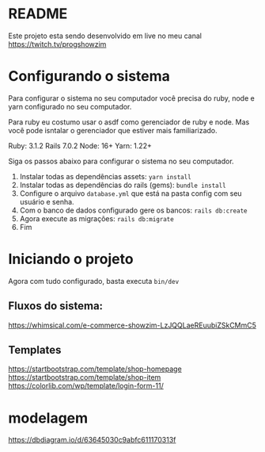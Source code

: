# README

Este projeto esta sendo desenvolvido em live no meu canal https://twitch.tv/progshowzim

# Configurando o sistema
Para configurar o sistema no seu computador você precisa do ruby, node e yarn configurado no seu computador.

Para ruby eu costumo usar o asdf como gerenciador de ruby e node. Mas você pode isntalar o gerenciador que estiver mais familiarizado.

Ruby: 3.1.2
Rails 7.0.2
Node: 16+
Yarn: 1.22+

Siga os passos abaixo para configurar o sistema no seu computador.
1. Instalar todas as dependências assets: `yarn install`
2. Instalar todas as dependências do rails (gems): `bundle install`
3. Configure o arquivo `database.yml` que está na pasta config com seu usuário e senha.
4. Com o banco de dados configurado gere os bancos: `rails db:create`
5. Agora execute as migrações: `rails db:migrate`
6. Fim

# Iniciando o projeto
Agora com tudo configurado, basta executa `bin/dev`

## Fluxos do sistema:
https://whimsical.com/e-commerce-showzim-LzJQQLaeREuubiZSkCMmC5

## Templates

https://startbootstrap.com/template/shop-homepage
https://startbootstrap.com/template/shop-item
https://colorlib.com/wp/template/login-form-11/

# modelagem
https://dbdiagram.io/d/63645030c9abfc611170313f
